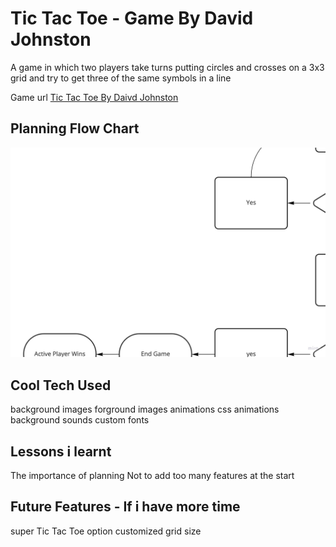 # Tic Tac Toe - Game By David Johnston

A game in which two players take turns putting circles and crosses on a 3x3 grid and try to get three of the same symbols in a line

Game url [Tic Tac Toe By Daivd Johnston](https://angry-payne-97fd85.netlify.app/)

## Planning Flow Chart

<img src="./planning/tic tak toe flow chart.jpg" alt="flow chart for tic tac toe">

## Cool Tech Used

background images
forground images
animations
css animations
background sounds
custom fonts

## Lessons i learnt

The importance of planning
Not to add too many features at the start

## Future Features - If i have more time

super Tic Tac Toe option
customized grid size
